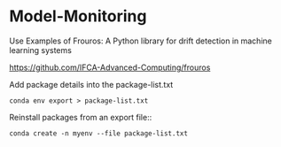# Model-Monitoring
Use Examples of Frouros: A Python library for drift detection in machine learning systems

https://github.com/IFCA-Advanced-Computing/frouros

Add package details into the package-list.txt 
    
    conda env export > package-list.txt     

Reinstall packages from an export file::

    conda create -n myenv --file package-list.txt